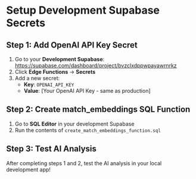 # Setup Development Supabase Secrets

## Step 1: Add OpenAI API Key Secret

1. Go to your **Development Supabase**: https://supabase.com/dashboard/project/bvzclxdppwpayawrnrkz
2. Click **Edge Functions** → **Secrets**
3. Add a new secret:
   - **Key**: `OPENAI_API_KEY`
   - **Value**: [Your OpenAI API Key - same as production]

## Step 2: Create match_embeddings SQL Function

1. Go to **SQL Editor** in your development Supabase
2. Run the contents of `create_match_embeddings_function.sql`

## Step 3: Test AI Analysis

After completing steps 1 and 2, test the AI analysis in your local development app!
